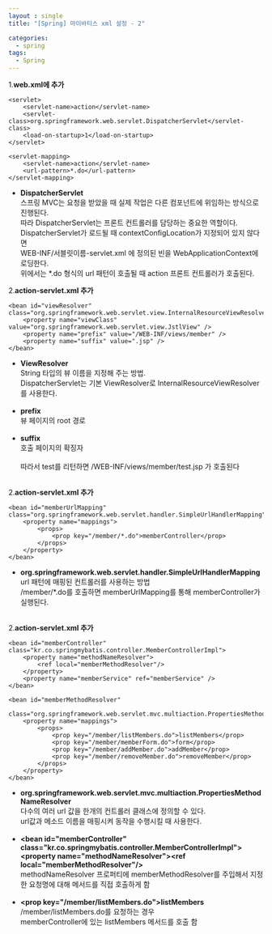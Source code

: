 ```yaml
---
layout : single
title: "[Spring] 마이바티스 xml 설정 - 2"

categories:
  - spring
tags:
  - Spring
---
```



1.**web.xml에 추가**

~~~
<servlet>
	<servlet-name>action</servlet-name>
	<servlet-class>org.springframework.web.servlet.DispatcherServlet</servlet-class>
	<load-on-startup>1</load-on-startup>
</servlet>
		
<servlet-mapping>
	<servlet-name>action</servlet-name>
	<url-pattern>*.do</url-pattern>
</servlet-mapping>
~~~

- **DispatcherServlet**<br>스프링 MVC는 요청을 받았을 때 실제 작업은 다른 컴포넌트에 위임하는 방식으로 진행된다.<br>따라 DispatcherServlet는 프론트 컨트롤러를 담당하는 중요한 역할이다.<br>DispatcherServlet가 로드될 때 contextConfigLocation가 지정되어 있지 않다면<br>WEB-INF/서블릿이름-servlet.xml 에 정의된 빈을 WebApplicationContext에 로딩한다.<br>위에서는 *.do 형식의 url 패턴이 호출될 때 action 프론트 컨트롤러가 호출된다.<br>

2.**action-servlet.xml 추가**

~~~
<bean id="viewResolver" class="org.springframework.web.servlet.view.InternalResourceViewResolver">
	<property name="viewClass" value="org.springframework.web.servlet.view.JstlView" />
	<property name="prefix" value="/WEB-INF/views/member" />
	<property name="suffix" value=".jsp" />
</bean>
~~~

- **ViewResolver**<br>String 타입의 뷰 이름을 지정해 주는 방법.<br>DispatcherServlet는 기본 ViewResolver로 InternalResourceViewResolver를 사용한다.<br><br>
- **prefix**<br>뷰 페이지의 root 경로<br><br>
- **suffix**<br>호출 페이지의 확징자<br><br>따라서 test를 리턴하면 
/WEB-INF/views/member/test.jsp 가 호출된다<br><br>

2.**action-servlet.xml 추가**

~~~
<bean id="memberUrlMapping" class="org.springframework.web.servlet.handler.SimpleUrlHandlerMapping">
	<property name="mappings">
		<props>
			<prop key="/member/*.do">memberController</prop>
		</props>
	</property>
</bean>
~~~

- **org.springframework.web.servlet.handler.SimpleUrlHandlerMapping**<br>url 패턴에 매핑된 컨트롤러를 사용하는 방법<br>/member/*.do를 호출하면 memberUrlMapping를 통해 memberController가 실행된다.<br><br>

2.**action-servlet.xml 추가**

~~~
<bean id="memberController" class="kr.co.springmybatis.controller.MemberControllerImpl">
	<property name="methodNameResolver">
		<ref local="memberMethodResolver"/>
	</property>
	<property name="memberService" ref="memberService" />
</bean>
	
<bean id="memberMethodResolver" 
		class="org.springframework.web.servlet.mvc.multiaction.PropertiesMethodNameResolver">
	<property name="mappings">
		<props>
			<prop key="/member/listMembers.do">listMembers</prop>
			<prop key="/member/memberForm.do">form</prop> 
			<prop key="/member/addMember.do">addMember</prop>
			<prop key="/member/removeMember.do">removeMember</prop>
		</props>
	</property>
</bean>
~~~

- **org.springframework.web.servlet.mvc.multiaction.PropertiesMethodNameResolver**<br>다수의 여러 url 값을 한개의 컨트롤러 클래스에 정의할 수 있다.<br>url값과 메소드 이름을 매핑시켜 동작을 수행시킬 때 사용한다.<br><br>
- **\<bean id="memberController" class="kr.co.springmybatis.controller.MemberControllerImpl">\<property name="methodNameResolver">\<ref local="memberMethodResolver"/>**<br>methodNameResolver 프로퍼티에 memberMethodResolver를 주입해서 지정한 요청명에 대해 메서드를 직접 호출하게 함<br><br>
- **\<prop key="/member/listMembers.do">listMembers</prop>**<br>/member/listMembers.do를 요청하는 경우 <br>memberController에 있는 listMembers 메서드를 호출 함<br><br>
